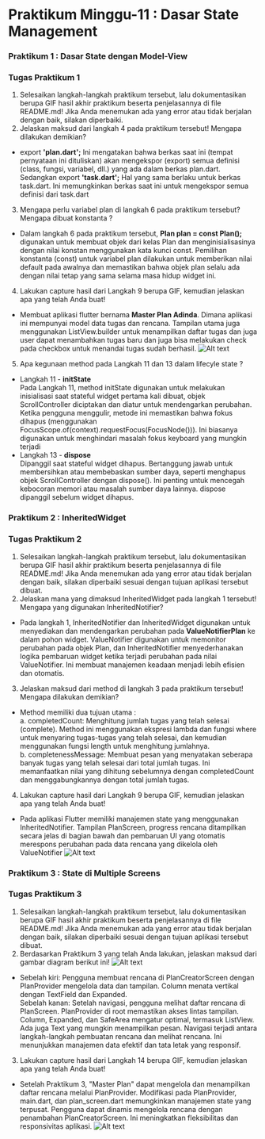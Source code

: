 # Praktikum Minggu-11 : Dasar State Management
### Praktikum 1 : Dasar State dengan Model-View
### Tugas Praktikum 1
1. Selesaikan langkah-langkah praktikum tersebut, lalu dokumentasikan berupa GIF hasil akhir praktikum beserta penjelasannya di file README.md! Jika Anda menemukan ada yang error atau tidak berjalan dengan baik, silakan diperbaiki.
2. Jelaskan maksud dari langkah 4 pada praktikum tersebut! Mengapa dilakukan demikian?
- export **'plan.dart';** Ini mengatakan bahwa berkas saat ini (tempat pernyataan ini dituliskan) akan mengekspor (export) semua definisi (class, fungsi, variabel, dll.) yang ada dalam berkas plan.dart. Sedangkan export **'task.dart';** Hal yang sama berlaku untuk berkas task.dart. Ini memungkinkan berkas saat ini untuk mengekspor semua definisi dari task.dart
3. Mengapa perlu variabel plan di langkah 6 pada praktikum tersebut? Mengapa dibuat konstanta ?
- Dalam langkah 6 pada praktikum tersebut, **Plan plan = const Plan();** digunakan untuk membuat objek dari kelas Plan dan menginisialisasinya dengan nilai konstan menggunakan kata kunci const. Pemilihan konstanta (const) untuk variabel plan dilakukan untuk memberikan nilai default pada awalnya dan memastikan bahwa objek plan selalu ada dengan nilai tetap yang sama selama masa hidup widget ini.
4. Lakukan capture hasil dari Langkah 9 berupa GIF, kemudian jelaskan apa yang telah Anda buat!
- Membuat aplikasi flutter bernama **Master Plan Adinda**. Dimana aplikasi ini mempunyai model data tugas dan rencana. Tampilan utama juga menggunakan ListView.builder untuk menampilkan daftar tugas dan juga user dapat menambahkan tugas baru dan juga bisa melakukan check pada checkbox untuk menandai tugas sudah berhasil. 
![Alt text](docs/praktikum1.gif)
5. Apa kegunaan method pada Langkah 11 dan 13 dalam lifecyle state ?
- Langkah 11 - **initState** <br>
Pada Langkah 11, method initState digunakan untuk melakukan inisialisasi saat stateful widget pertama kali dibuat, objek ScrollController diciptakan dan diatur untuk mendengarkan perubahan. Ketika pengguna menggulir, metode ini memastikan bahwa fokus dihapus (menggunakan FocusScope.of(context).requestFocus(FocusNode())). Ini biasanya digunakan untuk menghindari masalah fokus keyboard yang mungkin terjadi 
- Langkah 13 - **dispose** <br>
Dipanggil saat stateful widget dihapus. Bertanggung jawab untuk membersihkan atau membebaskan sumber daya, seperti menghapus objek ScrollController dengan dispose(). Ini penting untuk mencegah kebocoran memori atau masalah sumber daya lainnya. dispose dipanggil sebelum widget dihapus.
### Praktikum 2 : InheritedWidget
### Tugas Praktikum 2
1. Selesaikan langkah-langkah praktikum tersebut, lalu dokumentasikan berupa GIF hasil akhir praktikum beserta penjelasannya di file README.md! Jika Anda menemukan ada yang error atau tidak berjalan dengan baik, silakan diperbaiki sesuai dengan tujuan aplikasi tersebut dibuat.
2. Jelaskan mana yang dimaksud InheritedWidget pada langkah 1 tersebut! Mengapa yang digunakan InheritedNotifier?
- Pada langkah 1, InheritedNotifier dan InheritedWidget digunakan untuk menyediakan dan mendengarkan perubahan pada **ValueNotifierPlan** ke dalam pohon widget. ValueNotifier digunakan untuk memonitor perubahan pada objek Plan, dan InheritedNotifier menyederhanakan logika pembaruan widget ketika terjadi perubahan pada nilai ValueNotifier. Ini membuat manajemen keadaan menjadi lebih efisien dan otomatis.
3. Jelaskan maksud dari method di langkah 3 pada praktikum tersebut! Mengapa dilakukan demikian?
- Method memiliki dua tujuan utama : <br>
a. completedCount: Menghitung jumlah tugas yang telah selesai (complete). Method ini menggunakan ekspresi lambda dan fungsi where untuk menyaring tugas-tugas yang telah selesai, dan kemudian menggunakan fungsi length untuk menghitung jumlahnya. <br>
b. completenessMessage: Membuat pesan yang menyatakan seberapa banyak tugas yang telah selesai dari total jumlah tugas. Ini memanfaatkan nilai yang dihitung sebelumnya dengan completedCount dan menggabungkannya dengan total jumlah tugas.
4. Lakukan capture hasil dari Langkah 9 berupa GIF, kemudian jelaskan apa yang telah Anda buat!
- Pada aplikasi Flutter memiliki manajemen state yang menggunakan InheritedNotifier. Tampilan PlanScreen, progress rencana ditampilkan secara jelas di bagian bawah dan pembaruan UI yang otomatis merespons perubahan pada data rencana yang dikelola oleh ValueNotifier
![Alt text](docs/praktikum2.gif)
### Praktikum 3 : State di Multiple Screens
### Tugas Praktikum 3
1. Selesaikan langkah-langkah praktikum tersebut, lalu dokumentasikan berupa GIF hasil akhir praktikum beserta penjelasannya di file README.md! Jika Anda menemukan ada yang error atau tidak berjalan dengan baik, silakan diperbaiki sesuai dengan tujuan aplikasi tersebut dibuat.
2. Berdasarkan Praktikum 3 yang telah Anda lakukan, jelaskan maksud dari gambar diagram berikut ini!
![Alt text](docs/tugas3.png)
- Sebelah kiri: Pengguna membuat rencana di PlanCreatorScreen dengan PlanProvider mengelola data dan tampilan. Column menata vertikal dengan TextField dan Expanded. <br>
Sebelah kanan: Setelah navigasi, pengguna melihat daftar rencana di PlanScreen. PlanProvider di root memastikan akses lintas tampilan. Column, Expanded, dan SafeArea mengatur optimal, termasuk ListView. Ada juga Text yang mungkin menampilkan pesan. Navigasi terjadi antara langkah-langkah pembuatan rencana dan melihat rencana. Ini menunjukkan manajemen data efektif dan tata letak yang responsif.
3. Lakukan capture hasil dari Langkah 14 berupa GIF, kemudian jelaskan apa yang telah Anda buat!
- Setelah Praktikum 3, "Master Plan" dapat mengelola dan menampilkan daftar rencana melalui PlanProvider. Modifikasi pada PlanProvider, main.dart, dan plan_screen.dart memungkinkan manajemen state yang terpusat. Pengguna dapat dinamis mengelola rencana dengan penambahan PlanCreatorScreen. Ini meningkatkan fleksibilitas dan responsivitas aplikasi.
![Alt text](docs/praktikum3.gif)